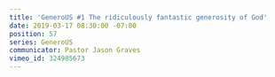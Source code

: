 ```yaml
---
title: 'GeneroUS #1 The ridiculously fantastic generosity of God'
date: 2019-03-17 08:30:00 -07:00
position: 57
series: GeneroUS
communicator: Pastor Jason Graves
vimeo_id: 324985673
---
```


